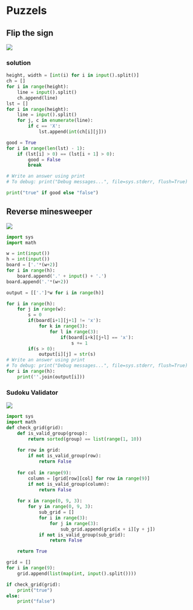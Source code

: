 # Puzzels

## Flip the sign
![](https://cdn.jsdelivr.net/gh/callmeeric5/imageHost/img/Flip_the_sign.jpg)

### solution
```python
height, width = [int(i) for i in input().split()]
ch = []
for i in range(height):
    line = input().split()
    ch.append(line)
lst = []
for i in range(height):
    line = input().split()
    for j, c in enumerate(line):
        if c == 'X':
            lst.append(int(ch[i][j]))

good = True
for i in range(len(lst) - 1):
    if (lst[i] > 0) == (lst[i + 1] > 0):
        good = False
        break

# Write an answer using print
# To debug: print("Debug messages...", file=sys.stderr, flush=True)

print("true" if good else "false")
```
## Reverse minesweeper
![](https://cdn.jsdelivr.net/gh/callmeeric5/imageHost/img/Reverse_minesweeper.jpg)

```python
import sys
import math

w = int(input())
h = int(input())
board = ['.'*(w+2)]
for i in range(h):
    board.append('.' + input() + '.')
board.append('.'*(w+2))

output = [['.']*w for i in range(h)]

for i in range(h):
    for j in range(w):
        s = 0
        if(board[i+1][j+1] != 'x'):
            for k in range(3):
                for l in range(3):
                    if(board[i+k][j+l] == 'x'):
                        s += 1
        if(s > 0):
            output[i][j] = str(s)
# Write an answer using print
# To debug: print("Debug messages...", file=sys.stderr, flush=True)
for i in range(h):
    print(''.join(output[i]))
```

### Sudoku Validator
![](https://cdn.jsdelivr.net/gh/callmeeric5/imageHost/img/Sudoku_Validator.jpg)
```python
import sys
import math
def check_grid(grid):
    def is_valid_group(group):
        return sorted(group) == list(range(1, 10))
    
    for row in grid:
        if not is_valid_group(row):
            return False
    
    for col in range(9):
        column = [grid[row][col] for row in range(9)]
        if not is_valid_group(column):
            return False
    
    for x in range(0, 9, 3):
        for y in range(0, 9, 3):
            sub_grid = []
            for i in range(3):
                for j in range(3):
                    sub_grid.append(grid[x + i][y + j])
            if not is_valid_group(sub_grid):
                return False

    return True

grid = []
for i in range(9):
    grid.append(list(map(int, input().split())))

if check_grid(grid):
    print("true")
else:
    print("false")
```
